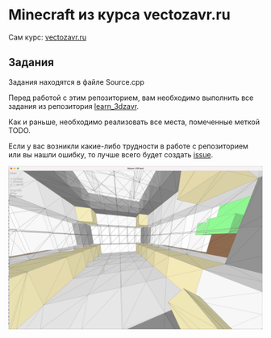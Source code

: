 # Minecraft из курса vectozavr.ru

Сам курс: [vectozavr.ru](https://vectozavr.ru)

## Задания

Задания находятся в файле Source.cpp

Перед работой с этим репозиторием, вам необходимо выполнить все задания из репозитория [learn_3dzavr](https://github.com/vectozavr/learn_3dzavr).

Как и раньше, необходимо реализовать все места, помеченные меткой TODO.

Если у вас возникли какие-либо трудности в работе с репозиторием или вы нашли ошибку, то лучше всего будет создать [issue](https://docs.github.com/en/issues/tracking-your-work-with-issues/creating-an-issue).

![Project demonstration](img/building.png)
